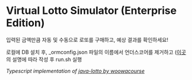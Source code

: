 # Virtual Lotto Simulator (Enterprise Edition)

입력된 금액만큼 자동 및 수동으로 로또를 구매하고, 예상 결과를 확인하세요!

로컬에 DB 설치 후, _ormconfig.json 파일의 이름에서 언더스코어를 제거하고 ([이곳](https://github.com/typeorm/typeorm/blob/master/docs/using-ormconfig.md)의 설명에 따라 작성 후 run.sh 실행

_Typescript implementation of [java-lotto by woowacourse](https://github.com/woowacourse/java-lotto)_
